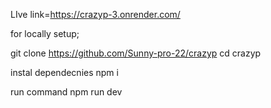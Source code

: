 LIve link=https://crazyp-3.onrender.com/

for locally setup;

git clone https://github.com/Sunny-pro-22/crazyp
cd crazyp

instal dependecnies 
npm i

run command
npm run dev


